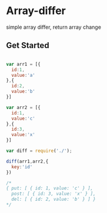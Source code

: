 # Array-differ

simple array differ, return array change

## Get Started

```js

var arr1 = [{
  id:1,
  value:'a'
},{
  id:2,
  value:'b'
}]

var arr2 = [{
  id:1,
  value:'c'
},{
  id:3,
  value:'x'
}]

var diff = require('./');

diff(arr1,arr2,{
  key:'id'
})

/*
{ put: [ { id: 1, value: 'c' } ],
  post: [ { id: 3, value: 'x' } ],
  del: [ { id: 2, value: 'b' } ] }
*/

```
